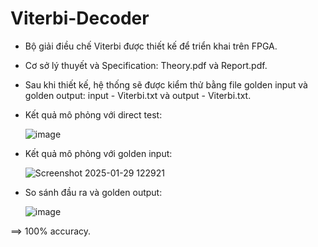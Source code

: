 # Viterbi-Decoder
- Bộ giải điều chế Viterbi được thiết kế để triển khai trên FPGA.
- Cơ sở lý thuyết và Specification: Theory.pdf và Report.pdf.
- Sau khi thiết kế, hệ thống sẽ được kiểm thử bằng file golden input và golden output: input - Viterbi.txt và output - Viterbi.txt.
- Kết quả mô phỏng với direct test:
  
  ![image](https://github.com/user-attachments/assets/e12d44ea-89e4-4b1d-8a82-20a32c55ca02)
  
- Kết quả mô phỏng với golden input:

  ![Screenshot 2025-01-29 122921](https://github.com/user-attachments/assets/20ae8705-4091-4d48-86b0-e7d3152180bb)

- So sánh đầu ra và golden output:

  ![image](https://github.com/user-attachments/assets/8e31b691-418b-4c80-815d-b7eb3b3e5920)

==> 100% accuracy.





    
